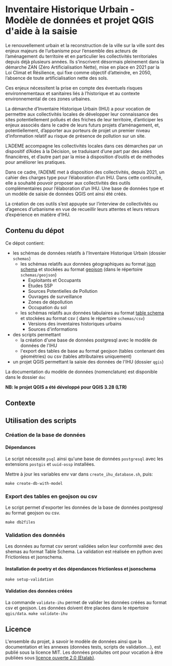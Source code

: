 # Inventaire Historique Urbain - Modèle de données et projet QGIS d'aide à la saisie

Le renouvellement urbain et la reconstruction de la ville sur la ville sont des enjeux majeurs de l’urbanisme pour l’ensemble des acteurs de l’aménagement du territoire et en particulier les collectivités territoriales depuis déjà plusieurs années. Ils s’inscrivent désormais pleinement dans la démarche ZAN (Zéro Artificialisation Nette), mise en place en 2021 par la Loi Climat et Résilience, qui fixe comme objectif d’atteindre, en 2050, l’absence de toute artificialisation nette des sols.

Ces enjeux nécessitent la prise en compte des éventuels risques environnementaux et sanitaires liés à l’historique et au contexte environnemental de ces zones urbaines.

La démarche d’Inventaire Historique Urbain (IHU) a pour vocation de permettre aux collectivités locales de développer leur connaissance  des sites potentiellement pollués et des friches de leur territoire, d’anticiper les enjeux associés dans le cadre de leurs futurs projets d’aménagement, et, potentiellement, d’apporter aux porteurs de projet un premier niveau d’information relatif au risque de présence de pollution sur un site.

L’ADEME accompagne les collectivités locales dans ces démarches par un dispositif d’Aides à la Décision, se traduisant d’une part par des aides financières, et d’autre part par la mise à disposition d’outils et de méthodes pour améliorer les pratiques.

Dans ce cadre, l’ADEME met à disposition des collectivités, depuis 2021, un cahier des charges type pour l’élaboration d’un IHU. Dans cette continuité, elle a souhaité pouvoir proposer aux collectivités des outils complémentaires pour l’élaboration d’un IHU. Une base de données type et un modèle de saisie de données QGIS ont ainsi été créés.

La création de ces outils s’est appuyée sur l’interview de collectivités ou d’agences d’urbanisme en vue de recueillir leurs attentes et leurs retours d’expérience en matière d’IHU.

## Contenu du dépot

Ce dépot contient:

- les schémas de données relatifs à l'Inventaire Historique Urbain (dossier `schemas`)
  - les schémas relatifs aux données géographiques au format [json schema](https://json-schema.org/) et stockées au format [geojson](https://geojson.org/schema/FeatureCollection.json) (dans le répertoire `schemas/geojson`)
    - Exploitants et Occupants
    - Etudes SSP
    - Sources Potentielles de Pollution
    - Ouvrages de surveillance
    - Zones de dépollution
    - Occupation du sol
  - les schémas relatifs aux données tabulaires au format [table schema](https://specs.frictionlessdata.io/table-schema/) et stockées au format csv ( dans le répertoire `schemas/csv`)
    - Versions des inventaires historiques urbains
    - Sources d'informations
- des scripts permettant
  - la création d'une base de données postgresql avec le modèle de données de l'IHU
  - l'export des tables de base au format geojson (tables contenant des géométries) ou csv (tables attributaires uniquement)
- un projet QGIS permettant la saisie des données de l'IHU (dossier `qgis`)

La documentation du modèle de données (nomenclature) est disponible dans le dossier `doc`

**NB: le projet QGIS a été développé pour QGIS 3.28 (LTR)**

## Contexte


## Utilisation des scripts

### Création de la base de données

#### Dépendances

Le script nécessite `psql` ainsi qu'une base de données `postgresql` avec les extensions `postgis` et `uuid-ossp` installées.

Mettre à jour les variables env var dans `create_ihu_database.sh`, puis: 

`make create-db-with-model`

### Export des tables en geojson ou csv

Le script permet d'exporter les données de la base de données postgresql au format geojson ou csv.

`make db2files`

### Validation des donnéés

Les données au format csv seront validées selon leur conformité avec des shemas au format Table Schema. La validation est réalisée en python avec Frictionless et jsonschema.

#### Installation de poetry et des dépendances frictionless et jsonschema

```make setup-validation```

#### Validation des données créées

La commande `validate-ihu` permet de valider les données créées au format csv et geojson.
Les données doivent être placées dans le répertoire `qgis/data`.
```make validate-ihu```


## Licence

L'ensemble du projet, à savoir le modèle de données ainsi que la documentation et les annexes (données tests, scripts de validation...), est publié sous la licence MIT.
Les données produites ont pour vocation à être publiées sous [licence ouverte 2.0 (Etalab)](https://www.etalab.gouv.fr/licence-ouverte-open-licence/).
